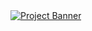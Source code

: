 
<div />
  <a href="https://swift-summarizer.vercel.app" target="_blank">
    <img src="https://i.postimg.cc/tJ6Qz0dQ/thumbnail.png" alt="Project Banner">
  </a>
<div />

<Br />
